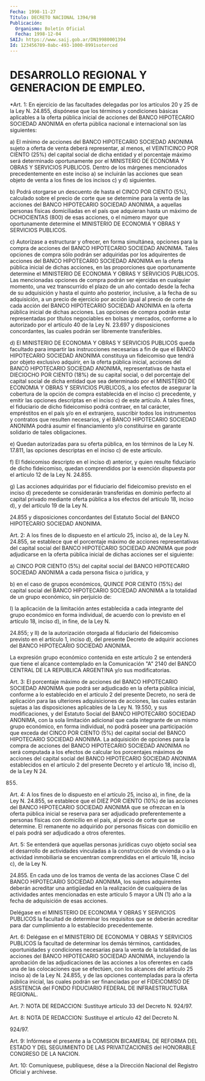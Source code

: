 ```yaml
---
Fecha: 1998-11-27
Título: DECRETO NACIONAL 1394/98
Publicación:
  Organismo: Boletín Oficial
  Fecha: 1998-12-04
SAIJ: https://www.saij.gob.ar/DN19980001394
Id: 123456789-0abc-493-1000-8991soterced
---
```

# DESARROLLO REGIONAL Y GENERACION DE EMPLEO.

<a id="1"></a>
*Art. 1:  En  ejercicio de las facultades delegadas  por  los artículos 20 y 25 de la Ley N. 24.855, dispónese que los términos y condiciones básicas aplicables  a  la  oferta  pública  inicial  de acciones  del  BANCO HIPOTECARIO SOCIEDAD ANONIMA en oferta pública nacional e internacional son las siguientes:

a) El mínimo de  acciones  del  BANCO  HIPOTECARIO SOCIEDAD ANONIMA sujeto a oferta de venta deberá representar, al menos, el VEINTICINCO POR CIENTO (25%) del capital  social de dicha entidad y el  porcentaje  máximo  será determinado  oportunamente    por  el MINISTERIO DE ECONOMIA Y OBRAS Y SERVICIOS PUBLICOS. Dentro de  los márgenes mencionados precedentemente en este inciso a) se incluirán las acciones que sean objeto de venta a los fines de los incisos c) y d) siguientes.

b)  Podrá otorgarse un descuento de hasta el CINCO POR CIENTO (5%), calculado sobre  el  precio de corte que se determine para la venta de las acciones del BANCO  HIPOTECARIO SOCIEDAD ANONIMA, a aquellas personas físicas domiciliadas  en  el país que adquieran hasta un máximo de OCHOCIENTAS (800) de esas acciones, o el número mayor que oportunamente  determine  el  MINISTERIO  DE  ECONOMIA  Y  OBRAS  Y SERVICIOS PUBLICOS.

c)  Autorízase  a  estructurar  y  ofrecer,  en forma  simultánea, opciones para la compra de acciones del BANCO  HIPOTECARIO SOCIEDAD ANONIMA.  Tales opciones de compra sólo podrán ser  adquiridas  por los adquirentes  de acciones del BANCO HIPOTECARIO SOCIEDAD ANONIMA en la oferta pública inicial de dichas acciones, en las proporciones que oportunamente  determine el MINISTERIO DE ECONOMIA Y OBRAS Y SERVICIOS PUBLICOS. Las  mencionadas  opciones  de compra podrán ser ejercidas en cualquier momento, una vez transcurrido  el plazo de un año contado desde la fecha de su adquisición y hasta el quinto año posterior, inclusive, a la fecha de su adquisición, a un precio  de  ejercicio  por  acción igual al precio de corte de cada acción del BANCO HIPOTECARIO  SOCIEDAD ANONIMA en la oferta pública inicial de dichas acciones. Las  opciones  de  compra  podrán estar representadas   por  títulos  negociables  en  bolsas  y  mercados, conforme a lo autorizado  por  el artículo 40 de la Ley N. 23.697 y disposiciones  concordantes,  las  cuales  podrán  ser  libremente transferibles.

d) El MINISTERIO  DE  ECONOMIA  Y OBRAS Y SERVICIOS PUBLICOS queda facultado para impartir las instrucciones  necesarias  a fin de que el BANCO HIPOTECARIO SOCIEDAD ANONIMA constituya un fideicomiso que tendrá por objeto exclusivo adquirir, en la oferta pública inicial, acciones del BANCO HIPOTECARIO SOCIEDAD ANONIMA, representativas de hasta  el  DIECIOCHO POR CIENTO (18%) de su capital social,  o  del porcentaje del  capital social de dicha entidad que sea determinado por el MINISTERIO  DE  ECONOMIA Y OBRAS Y SERVICIOS PUBLICOS, a los efectos de asegurar la cobertura de la opción de compra establecida en el inciso c) precedente,  y emitir las opciones descriptas en el inciso c) de este artículo. A  tales  fines, el fiduciario de dicho fideicomiso podrá contraer, en tal carácter, empréstitos en el país y/o en el extranjero, suscribir todos los  instrumentos y contratos que  resulten necesarios, y el BANCO HIPOTECARIO  SOCIEDAD  ANONIMA podrá    asumir  el  financiamiento  y/o  constituirse  en  garante solidario de tales obligaciones.

e) Quedan autorizadas para su oferta pública, en los términos de la Ley  N. 17.811,  las opciones descriptas en el inciso  c)  de  este artículo.

f) El fideicomiso  descripto  en  el  inciso  d)  anterior, y quien resulte fiduciario de dicho fideicomiso, quedan comprendidos por la exención dispuesta por  el  artículo  12  de  la  Ley N. 24.855.

g)  Las  acciones  adquiridas  por  el  fiduciario  del fideicomiso previsto en el inciso d) precedente se considerarán transferidas en dominio perfecto al capital privado mediante oferta pública  a  los efectos  del  artículo 18, inciso d), y del artículo 19 de la Ley N.

24.855 y disposiciones  concordantes  del Estatuto Social del BANCO HIPOTECARIO SOCIEDAD ANONIMA.

<a id="2"></a>
Art. 2: A los fines de lo dispuesto en  el artículo 25, inciso a), de  la  Ley N. 24.855, se establece que el porcentaje  máximo  de acciones representativas  del  capital social del BANCO HIPOTECARIO SOCIEDAD ANONIMA que podr adjudicarse  en la oferta pública inicial de dichas acciones ser el siguiente:

a) CINCO POR CIENTO (5%) del capital social  del  BANCO HIPOTECARIO SOCIEDAD ANONIMA a cada persona física o jurídica, y

b)  en  el caso de grupos económicos, QUINCE POR CIENTO  (15%)  del capital  social   del  BANCO  HIPOTECARIO  SOCIEDAD  ANONIMA  a  la totalidad de un grupo económico, sin perjuicio de:

I)  la  aplicación  de  la  limitación  antes  establecida  a  cada integrante del grupo  económico en forma individual, de acuerdo con lo previsto en el artículo  18,  inciso d), in fine, de la Ley N.

24.855; y II) de la autorización otorgada al fiduciario del fideicomiso previsto en el artículo  1,  inciso  d),  del  presente Decreto de adquirir acciones del BANCO HIPOTECARIO SOCIEDAD ANONIMA.

La  expresión  grupo  económico  contenida  en  este  artículo 2 se entenderá que tiene el alcance contemplado en la Comunicación  "A" 2140 del BANCO CENTRAL DE LA REPUBLICA ARGENTINA y/o sus modificatorias.

<a id="3"></a>
Art. 3: El  porcentaje  máximo  de acciones del BANCO HIPOTECARIO SOCIEDAD  ANONIMA  que podrá ser adjudicado  en  la  oferta  pública inicial, conforme a  lo  establecido  en el artículo 2 del presente Decreto, no será de aplicación para las ulteriores adquisiciones de acciones, las cuales estarán sujetas a las disposiciones aplicables de la Ley N. 19.550, y sus modificaciones, y del Estatuto Social del BANCO  HIPOTECARIO  SOCIEDAD  ANONIMA,  con  la    sola  limitación adicional que cada integrante de un mismo grupo económico, en forma individual, no podrá poseer una participación que exceda  del  CINCO POR  CIENTO  (5%) del capital social del BANCO HIPOTECARIO SOCIEDAD ANONIMA. La adquisición  de opciones para la compra de acciones del BANCO HIPOTECARIO SOCIEDAD  ANONIMA no será computada a los efectos de calcular los porcentajes máximos de  acciones del capital social del BANCO HIPOTECARIO SOCIEDAD ANONIMA establecidos  en el artículo 2 del presente Decreto y el artículo 18, inciso d), de  la Ley N 24.

855.

<a id="4"></a>
Art. 4: A los fines de lo dispuesto en el artículo 25, inciso  a), in  fine,  de la Ley N. 24.855, se establece que el DIEZ POR CIENTO (10%) de las acciones del BANCO HIPOTECARIO SOCIEDAD ANONIMA que se ofrezcan  en  la  oferta   pública  inicial  se  reserva  para  ser adjudicado preferentemente  a  personas físicas con domicilio en el país,  al  precio  de  corte  que se  determine.  El  remanente  no adquirido por personas físicas  con  domicilio en el país podrá ser adjudicado a otros oferentes.

<a id="5"></a>
Art.  5: Se entenderá que aquellas personas jurídicas  cuyo  objeto social sea el desarrollo de actividades vinculadas a la construcción    de  vivienda  o  a  la  actividad  inmobiliaria  se encuentran comprendidas  en  el artículo 18, inciso c), de la Ley N.

24.855. En cada uno de los tramos  de venta de las acciones Clase C del  BANCO HIPOTECARIO SOCIEDAD ANONIMA,  los  sujetos  adquirentes deberán acreditar una antigüedad en la realización de cualquiera de las actividades antes mencionadas en este artículo 5 mayor a UN (1) año a la fecha de adquisición de esas acciones.

Delégase  en el MINISTERIO DE ECONOMIA Y OBRAS Y SERVICIOS PUBLICOS la facultad  de  determinar los requisitos que se deberán acreditar para    dar   cumplimiento  a  lo  establecido  precedentemente.

<a id="6"></a>
Art. 6: Delégase  en el MINISTERIO DE ECONOMIA Y OBRAS Y SERVICIOS PUBLICOS la facultad  de determinar los demás términos, cantidades, oportunidades  y  condiciones   necesarias  para  la  venta  de  la totalidad de las acciones del BANCO  HIPOTECARIO  SOCIEDAD ANONIMA, incluyendo  la aprobación de las adjudicaciones de las  acciones  a los oferentes  en cada una de las colocaciones que se efectúen, con los alcances del artículo 25 inciso a) de la Ley N. 24.855, y de las opciones contempladas  para  la  oferta pública inicial, las cuales podrán ser financiadas por el FIDEICOMISO  DE  ASISTENCIA del FONDO FIDUCIARIO FEDERAL DE INFRAESTRUCTURA REGIONAL.

<a id="7"></a>
Art. 7: NOTA DE REDACCION: Sustituye artículo 33 del Decreto N. 924/97.

<a id="8"></a>
Art. 8: NOTA DE REDACCION: Sustituye el artículo 42 del Decreto N.

924/97.

<a id="9"></a>
Art.  9: Infórmese el presente a la COMISION BICAMERAL DE REFORMA DEL ESTADO  Y  DEL SEGUIMIENTO DE LAS PRIVATIZACIONES del HONORABLE CONGRESO DE LA NACION.

<a id="10"></a>
Art. 10: Comuníquese,  publíquese,  dése  a la Dirección Nacional del Registro Oficial y archívese.